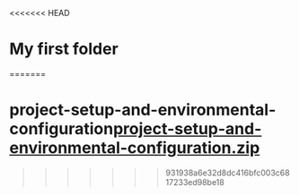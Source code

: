 <<<<<<< HEAD
# My first folder
=======
# project-setup-and-environmental-configuration[project-setup-and-environmental-configuration.zip](https://github.com/user-attachments/files/20640142/project-setup-and-environmental-configuration.zip)
>>>>>>> 931938a6e32d8dc416bfc003c6817233ed98be18
